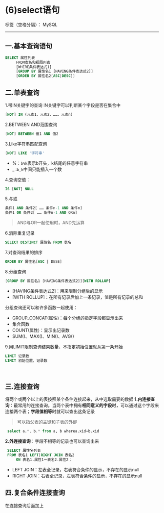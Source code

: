 ﻿# (6)select语句

标签（空格分隔）： MySQL

---

## 一.基本查询语句

```sql
SELECT 属性列表
     FROM表名和视图列表
     [WHERE条件表达式1]
     [GROUP BY 属性名1 [HAVING条件表达式2]]
     [ORDER BY 属性名2[ASC|DESC]]
```


## 二.单表查询

1.带IN关键字的查询
IN关键字可以判断某个字段是否在集合中

```sql
[NOT] IN (元素1，元素2，……，元素n)
```

2.BETWEEN AND范围查询

```sql
[NOT] BETWEEN 值1 AND 值2
```

3.Like字符串匹配查询

```sql
[NOT] LIKE '字符串'
```

- %：`b%k`表示b开头，k结尾的任意字符串
- _ :`b_k`中间只能插入一个数

4.查询空值：

```sql
IS [NOT] NULL
```

5.与或

```sql
条件1 AND 条件2[ …… 条件n-1 AND 条件n]
条件1 OR 条件2[ …… 条件n-1 AND ORn]
```
>AND与OR一起使用时，AND先运算

6.消除重复记录

```sql
SELECT DISTINCT 属性名 FROM 表名
```

7.对查询结果的排序

```sql
ORDER BY 属性名[ASC | DESE]
```

8.分组查询

```sql
[GROUP BY 属性名1 [HAVING条件表达式2]][WITH ROLLUP]
```

- [HAVING条件表达式2]：用来限制分组后的显示
- [WITH ROLLUP]：在所有记录后加上一条记录，值是所有记录的总和

分组查询还可以和许多函数一起使用：

- GROUP_CONCAT(属性)：每个分组的指定字段都显示出来
- 集合函数
 - COUNT(属性)：显示出记录数
 - SUM()、MAX()、MIN()、AVG()

9.用LIMIT限制查询结果数量，不指定初始位置就从第一条开始

```sql
LIMIT 记录数
LIMIT 初始位置，记录数
```


​    
## 三.连接查询
将两个或两个以上的表按照某个条件连接起来，从中选取需要的数据
**1.内连接查询**：最常用的连接查询。当两个表中拥有**相同意义的字段**时，可以通过这个字段来连接两个表；**字段值相等**时就可以查出这条记录
>可以指父表的主键和子表的外键

```sql
 select a.*, b.* from a, b wherea.xid=b.xid
```

**2.外连接查询**：字段不相等的记录也可以查询出来


```sql
 SELECT 属性名列表 
 FROM 表名1 LEFT|RIGHT JOIN 表名2
     ON 表名1.属性1＝表名2.属性2；
```


- LEFT JOIN：左表全记录，右表符合条件的显示，不存在的显示null
- RIGHT JOIN：右表全记录，左表符合条件的显示，不存在的显示null

   
## 四.复合条件连接查询

在连接查询后面加上




